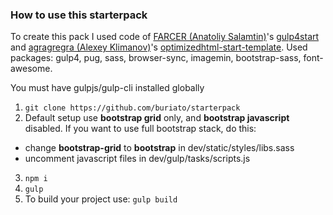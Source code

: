 ### How to use this starterpack

To create this pack I used code of [FARCER (Anatoliy Salamtin)](https://github.com/FARCER)'s  [gulp4start](https://github.com/FARCER/gulp4start) and [agragregra (Alexey Klimanov)](https://github.com/agragregra)'s [optimizedhtml-start-template](https://github.com/agragregra/optimizedhtml-start-template). Used packages: gulp4, pug, sass, browser-sync, imagemin, bootstrap-sass, font-awesome.

You must have gulpjs/gulp-cli installed globally

1. `git clone https://github.com/buriato/starterpack`
2. Default setup use **bootstrap grid** only, and **bootstrap javascript** disabled. If you want to use full bootstrap stack, do this:
  - change **bootstrap-grid** to **bootstrap** in dev/static/styles/libs.sass
  - uncomment javascript files in dev/gulp/tasks/scripts.js
3. `npm i`
4. `gulp`
5. To build your project use:
    `gulp build`


